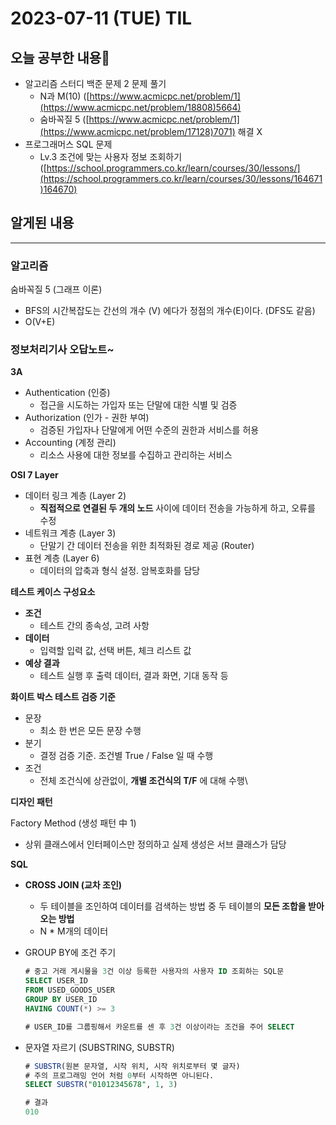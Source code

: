 # 2023-07-11 (TUE) TIL

## 오늘 공부한 내용📒

- 알고리즘 스터디 백준 문제 2 문제 풀기
    - N과 M(10) ([https://www.acmicpc.net/problem/1](https://www.acmicpc.net/problem/18808)5664)
    - 숨바꼭질 5 ([https://www.acmicpc.net/problem/1](https://www.acmicpc.net/problem/17128)7071) 해결 X
- 프로그래머스 SQL 문제
    - Lv.3 조건에 맞는 사용자 정보 조회하기([https://school.programmers.co.kr/learn/courses/30/lessons/](https://school.programmers.co.kr/learn/courses/30/lessons/164671)164670)

## 알게된 내용

---

### 알고리즘

숨바꼭질 5 (그래프 이론)

- BFS의 시간복잡도는 간선의 개수 (V) 에다가 정점의 개수(E)이다. (DFS도 같음)
- O(V+E)

### 정보처리기사 오답노트~

**3A**

- Authentication (인증)
    - 접근을 시도하는 가입자 또는 단말에 대한 식별 및 검증
- Authorization (인가 - 권한 부여)
    - 검증된 가입자나 단말에게 어떤 수준의 권한과 서비스를 허용
- Accounting (계정 관리)
    - 리소스 사용에 대한 정보를 수집하고 관리하는 서비스

**OSI 7 Layer**

- 데이터 링크 계층 (Layer 2)
    - **직접적으로 연결된 두 개의 노드** 사이에 데이터 전송을 가능하게 하고, 오류를 수정
- 네트워크 계층 (Layer 3)
    - 단말기 간 데이터 전송을 위한 최적화된 경로 제공 (Router)
- 표현 계층 (Layer 6)
    - 데이터의 압축과 형식 설정. 암복호화를 담당

**테스트 케이스 구성요소**

- **조건**
    - 테스트 간의 종속성, 고려 사항
- **데이터**
    - 입력할 입력 값, 선택 버튼, 체크 리스트 값
- **예상 결과**
    - 테스트 실행 후 출력 데이터, 결과 화면, 기대 동작 등

**화이트 박스 테스트 검증 기준**

- 문장
    - 최소 한 번은 모든 문장 수행
- 분기
    - 결정 검증 기준. 조건별 True / False 일 때 수행
- 조건
    - 전체 조건식에 상관없이, **개별 조건식의 T/F** 에 대해 수행\

**디자인 패턴**

Factory Method (생성 패턴 中 1)

- 상위 클래스에서 인터페이스만 정의하고 실제 생성은 서브 클래스가 담당

**SQL**

- **CROSS JOIN (교차 조인)**
    - 두 테이블을 조인하여 데이터를 검색하는 방법 중 두 테이블의 **모든 조합을 받아오는 방법**
    - N * M개의 데이터
- GROUP BY에 조건 주기
    
    ```sql
    # 중고 거래 게시물을 3건 이상 등록한 사용자의 사용자 ID 조회하는 SQL문
    SELECT USER_ID
    FROM USED_GOODS_USER
    GROUP BY USER_ID
    HAVING COUNT(*) >= 3
    
    # USER_ID를 그룹핑해서 카운트를 센 후 3건 이상이라는 조건을 주어 SELECT
    ```
    
- 문자열 자르기 (SUBSTRING, SUBSTR)
    
    ```sql
    # SUBSTR(원본 문자열, 시작 위치, 시작 위치로부터 몇 글자)
    # 주의 프로그래밍 언어 처럼 0부터 시작하면 아니된다.
    SELECT SUBSTR("01012345678", 1, 3)
    
    # 결과
    010
    ```